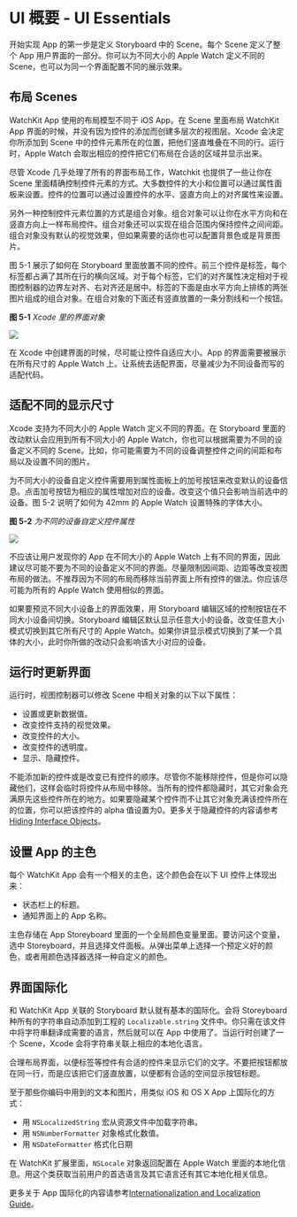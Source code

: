 # UI 概要 - UI Essentials

开始实现 App 的第一步是定义 Storyboard 中的 Scene。每个 Scene 定义了整个 App 用户界面的一部分。你可以为不同大小的 Apple Watch 定义不同的 Scene，也可以为同一个界面配置不同的展示效果。

## 布局 Scenes
WatchKit App 使用的布局模型不同于 iOS App。在 Scene 里面布局 WatchKit App 界面的时候，并没有因为控件的添加而创建多层次的视图层。Xcode 会决定你所添加到 Scene 中的控件元素所在的位置，把他们竖直堆叠在不同的行。运行时，Apple Watch 会取出相应的控件把它们布局在合适的区域并显示出来。

尽管 Xcode 几乎处理了所有的界面布局工作，Watchkit 也提供了一些让你在 Scene 里面精确控制控件元素的方式。大多数控件的大小和位置可以通过属性面板来设置。控件的位置可以通过设置控件的水平、竖直方向上的对齐属性来设置。

另外一种控制控件元素位置的方式是组合对象。组合对象可以让你在水平方向和在竖直方向上一样布局控件。组合对象还可以实现在组合范围内保持控件之间间距。组合对象没有默认的视觉效果，但如果需要的话你也可以配置背景色或是背景图片。

图 5-1 展示了如何在 Storyboard 里面放置不同的控件。前三个控件是标签，每个标签都占满了其所在行的横向区域。对于每个标签，它们的对齐属性决定相对于视图控制器的边界左对齐、右对齐还是居中。标签的下面是由水平方向上排练的两张图片组成的组合对象。在组合对象的下面还有竖直放置的一条分割线和一个按钮。

**图 5-1** *Xcode 里的界面对象*

![](../images/storyboard_layout_2x.png)

在 Xcode 中创建界面的时候，尽可能让控件自适应大小。App 的界面需要被展示在所有尺寸的 Apple Watch 上。让系统去适配界面，尽量减少为不同设备而写的适配代码。

## 适配不同的显示尺寸

Xcode 支持为不同大小的 Apple Watch 定义不同的界面。在 Storyboard 里面的改动默认会应用到所有不同大小的 Apple Watch，你也可以根据需要为不同的设备定义不同的 Scene。比如，你可能需要为不同的设备调整控件之间的间距和布局以及设置不同的图片。

为不同大小的设备自定义控件需要用到属性面板上的加号按钮来改变默认的设备信息。点击加号按钮为相应的属性增加对应的设备。改变这个值只会影响当前选中的设备。图 5-2 说明了如何为 42mm 的 Apple Watch 设置特殊的字体大小。

**图 5-2** *为不同的设备自定义控件属性*

![](../images/scalable_text_2x.png)

不应该让用户发现你的 App 在不同大小的 Apple Watch 上有不同的界面，因此建议尽可能不要为不同的设备定义不同的界面。尽量限制因间距、边距等改变视图布局的做法。不推荐因为不同的布局而移除当前界面上所有控件的做法。你应该尽可能为所有的 Apple Watch 使用相似的界面。

如果要预览不同大小设备上的界面效果，用 Storyboard 编辑区域的控制按钮在不同大小设备间切换。Storyboard 编辑区默认显示任意大小的设备。改变任意大小模式切换到其它所有尺寸的 Apple Watch。如果你讲显示模式切换到了某一个具体的大小，此时你所做的改动只会影响该大小对应的设备。

## 运行时更新界面

运行时，视图控制器可以修改 Scene 中相关对象的以下以下属性：

* 设置或更新数据值。
* 改变控件支持的视觉效果。
* 改变控件的大小。
* 改变控件的透明度。
* 显示、隐藏控件。

不能添加新的控件或是改变已有控件的顺序。尽管你不能移除控件，但是你可以隐藏他们，这样会临时将控件从布局中移除。当所有的控件都隐藏时，其它对象会充满原先这些控件所在的地方。如果要隐藏某个控件而不让其它对象充满该控件所在的位置，你可以把该控件的 alpha 值设置为0。更多关于隐藏控件的内容请参考[Hiding Interface Objects](./interface-objects.md)。

## 设置 App 的主色

每个 WatchKit App 会有一个相关的主色，这个颜色会在以下 UI 控件上体现出来：

* 状态栏上的标题。
* 通知界面上的 App 名称。

主色存储在 App Storeyboard 里面的一个全局颜色变量里面。要访问这个变量，选中 Storeyboard，并且选择文件面板。从弹出菜单上选择一个预定义好的颜色，或者用颜色选择器选择一种自定义的颜色。

## 界面国际化

和 WatchKit App 关联的 Storyboard 默认就有基本的国际化。会将 Storeyboard 种所有的字符串自动添加到工程的 ```Localizable.string``` 文件中。你只需在该文件中将字符串翻译成需要的语言，然后就可以在 App 中使用了。当运行时创建了一个 Scene，Xcode 会将字符串关联上相应的本地化语言。

合理布局界面，以便标签等控件有合适的控件来显示它们的文字。不要把按钮都放在同一行，而是应该把它们竖直放置，以便都有合适的空间显示按钮标题。

至于那些你编码中用到的文本和图片，用类似 iOS 和 OS X App 上国际化的方式：

* 用 ```NSLocalizedString``` 宏从资源文件中加载字符串。
* 用 ```NSNumberFormatter``` 对象格式化数值。
* 用 ```NSDateFormatter``` 格式化日期

在 WatchKit 扩展里面，```NSLocale``` 对象返回配置在 Apple Watch 里面的本地化信息。用这个类获取当前用户的首选语言及其它语言还有其它本地化相关信息。

更多关于 App 国际化的内容请参考[Internationalization and Localization Guide](https://developer.apple.com/library/prerelease/ios/documentation/MacOSX/Conceptual/BPInternational/Introduction/Introduction.html#//apple_ref/doc/uid/10000171i)。




